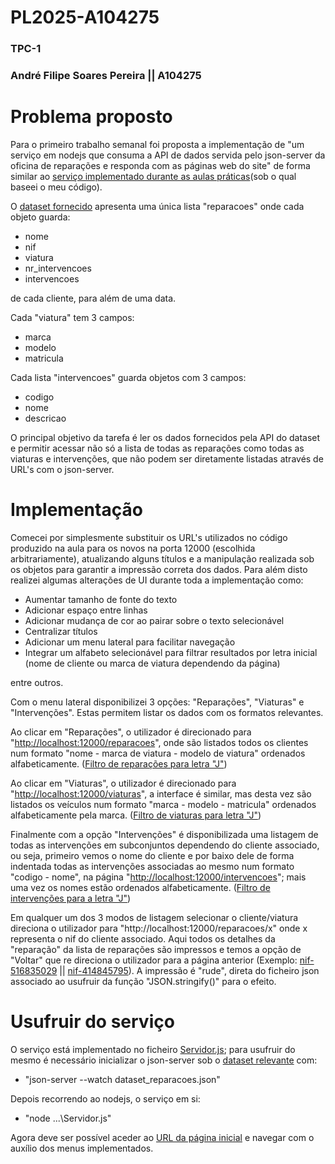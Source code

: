 # PL2025-A104275
### TPC-1
### André Filipe Soares Pereira || A104275

# Problema proposto
Para o primeiro trabalho semanal foi proposta a implementação de "um serviço em nodejs que consuma a API de dados servida pelo json-server da oficina de reparações e responda com as páginas web do site"
de forma similar ao [serviço implementado durante as aulas práticas](https://github.com/AndrePereira123/EngWeb2025-A104275/tree/main/TPC1/codigo_produzido_na_aula)(sob o qual baseei o meu código).

O [dataset fornecido](https://github.com/AndrePereira123/EngWeb2025-A104275/blob/main/TPC1/dataset_reparacoes.json) apresenta uma única lista "reparacoes" onde cada objeto guarda:
  - nome
  - nif
  - viatura
  - nr_intervencoes
  - intervencoes
    
de cada cliente, para além de uma data.

Cada "viatura" tem 3 campos:

  - marca
  - modelo
  - matricula
    
Cada lista "intervencoes" guarda objetos com 3 campos:
  - codigo
  - nome
  - descricao

O principal objetivo da tarefa é ler os dados fornecidos pela API do dataset e permitir acessar não só a lista de todas as reparações como todas as viaturas e intervenções, que não podem ser diretamente listadas através de URL's com o json-server.

# Implementação
Comecei por simplesmente substituir os URL's utilizados no código produzido na aula para os novos na porta 12000 (escolhida arbitrariamente), atualizando alguns títulos e a manipulação realizada sob os objetos para garantir a impressão correta dos dados. Para além disto realizei algumas alterações de UI durante toda a implementação como:
- Aumentar tamanho de fonte do texto
- Adicionar espaço entre linhas
- Adicionar mudança de cor ao pairar sobre o texto selecionável
- Centralizar títulos
- Adicionar um menu lateral para facilitar navegação
- Integrar um alfabeto selecionável para filtrar resultados por letra inicial (nome de cliente ou marca de viatura dependendo da página)
  
entre outros.

Com o menu lateral disponibilizei 3 opções: "Reparações", "Viaturas" e "Intervenções". Estas permitem listar os dados com os formatos relevantes.

Ao clicar em "Reparações", o utilizador é direcionado para "[http://localhost:12000/reparacoes](https://andrepereira123.github.io/EngWeb2025-A104275/paginas_tpc1/reparacoes.htm)", onde são listados todos os clientes num formato "nome - marca de viatura - modelo de viatura" ordenados alfabeticamente. ([Filtro de reparações para letra "J"](https://andrepereira123.github.io/EngWeb2025-A104275/paginas_tpc1/reparacoes_filtro_J.htm))

Ao clicar em "Viaturas", o utilizador é direcionado para "[http://localhost:12000/viaturas](https://andrepereira123.github.io/EngWeb2025-A104275/paginas_tpc1/viaturas.htm)", a interface é similar, mas desta vez são listados os veículos num formato "marca - modelo - matricula" ordenados alfabeticamente pela marca. ([Filtro de viaturas para letra "J"](https://andrepereira123.github.io/EngWeb2025-A104275/paginas_tpc1/viaturas_filtro_J.htm))

Finalmente com a opção "Intervenções" é disponibilizada uma listagem de todas as intervenções em subconjuntos dependendo do cliente associado, ou seja, primeiro vemos o nome do cliente e por baixo dele de forma indentada todas as intervenções associadas ao mesmo num formato "codigo - nome", na página "[http://localhost:12000/intervencoes](https://andrepereira123.github.io/EngWeb2025-A104275/paginas_tpc1/intervencoes.htm)"; mais uma vez os nomes estão ordenados alfabeticamente. ([Filtro de intervenções para a letra "J"](https://andrepereira123.github.io/EngWeb2025-A104275/paginas_tpc1/intervencoes_filtro_J.htm))

Em qualquer um dos 3 modos de listagem selecionar o cliente/viatura direciona o utilizador para "http://localhost:12000/reparacoes/x" onde x representa o nif do cliente associado. Aqui todos os detalhes da "reparação" da lista de reparações são impressos e temos a opção de "Voltar" que re direciona o utilizador para a página anterior (Exemplo: [nif-516835029](https://andrepereira123.github.io/EngWeb2025-A104275/paginas_tpc1/516835029.htm) || [nif-414845795](https://andrepereira123.github.io/EngWeb2025-A104275/paginas_tpc1/414845795.htm)).
A impressão é "rude", direta do ficheiro json associado ao usufruir da função "JSON.stringify()" para o efeito.

# Usufruir do serviço

O serviço está implementado no ficheiro [Servidor.js](https://github.com/AndrePereira123/EngWeb2025-A104275/blob/main/TPC1/Servidor.js); para usufruir do mesmo é necessário inicializar o json-server sob o [dataset relevante](https://github.com/AndrePereira123/EngWeb2025-A104275/blob/main/TPC1/dataset_reparacoes.json) com: 
 - "json-server --watch dataset_reparacoes.json" 

Depois recorrendo ao nodejs, o serviço em si:
 - "node ...\Servidor.js" 

Agora deve ser possível aceder ao [URL da página inicial](http://localhost:12000/reparacoes) e navegar com o auxílio dos menus implementados.
